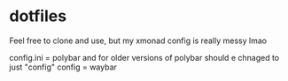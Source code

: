 # dotfiles
Feel free to clone and use, but my xmonad config is really messy lmao

config.ini = polybar and for older versions of polybar should e chnaged to just "config"
config = waybar
